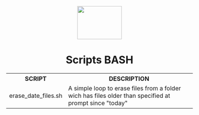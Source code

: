 <div align="center">

  <img align="center" height="90" width="120" src="https://cdn.jsdelivr.net/gh/devicons/devicon/icons/bash/bash-plain.svg" /> 
  <h1> Scripts BASH </h1>

<table>
  <tr>
    <th> SCRIPT </th>
    <th> DESCRIPTION </th>
  </tr>
  <tr>
    <td> erase_date_files.sh </td>
    <td> A simple loop to erase files from a folder wich has files older than specified at prompt since "today" </td>
  </tr>
</table>

</div>
